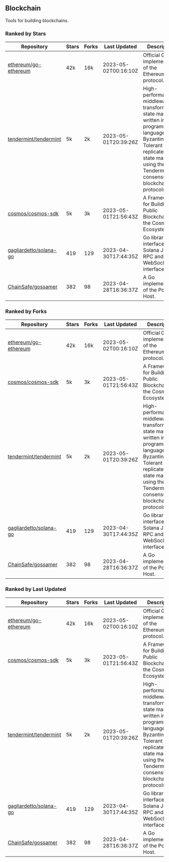 ## Blockchain

Tools for building blockchains.

### Ranked by Stars

| Repository | Stars | Forks | Last Updated | Description | 
|------------|-------|-------|--------------|-------------|
| [ethereum/go-ethereum](https://github.com/ethereum/go-ethereum) | 42k | 16k | 2023-05-02T00:16:10Z |  Official Go implementation of the Ethereum protocol. |
| [tendermint/tendermint](https://github.com/tendermint/tendermint) | 5k | 2k | 2023-05-01T20:39:26Z |  High-performance middleware for transforming a state machine written in any programming language into a Byzantine Fault Tolerant replicated state machine using the Tendermint consensus and blockchain protocols. |
| [cosmos/cosmos-sdk](https://github.com/cosmos/cosmos-sdk) | 5k | 3k | 2023-05-01T21:56:43Z |  A Framework for Building Public Blockchains in the Cosmos Ecosystem. |
| [gagliardetto/solana-go](https://github.com/gagliardetto/solana-go) | 419 | 129 | 2023-04-30T17:44:35Z |  Go library to interface with Solana JSON RPC and WebSocket interfaces. |
| [ChainSafe/gossamer](https://github.com/ChainSafe/gossamer) | 382 | 98 | 2023-04-28T16:36:37Z |  A Go implementation of the Polkadot Host. |

### Ranked by Forks

| Repository | Stars | Forks | Last Updated | Description | 
|------------|-------|-------|--------------|-------------|
| [ethereum/go-ethereum](https://github.com/ethereum/go-ethereum) | 42k | 16k | 2023-05-02T00:16:10Z |  Official Go implementation of the Ethereum protocol. |
| [cosmos/cosmos-sdk](https://github.com/cosmos/cosmos-sdk) | 5k | 3k | 2023-05-01T21:56:43Z |  A Framework for Building Public Blockchains in the Cosmos Ecosystem. |
| [tendermint/tendermint](https://github.com/tendermint/tendermint) | 5k | 2k | 2023-05-01T20:39:26Z |  High-performance middleware for transforming a state machine written in any programming language into a Byzantine Fault Tolerant replicated state machine using the Tendermint consensus and blockchain protocols. |
| [gagliardetto/solana-go](https://github.com/gagliardetto/solana-go) | 419 | 129 | 2023-04-30T17:44:35Z |  Go library to interface with Solana JSON RPC and WebSocket interfaces. |
| [ChainSafe/gossamer](https://github.com/ChainSafe/gossamer) | 382 | 98 | 2023-04-28T16:36:37Z |  A Go implementation of the Polkadot Host. |

### Ranked by Last Updated

| Repository | Stars | Forks | Last Updated | Description | 
|------------|-------|-------|--------------|-------------|
| [ethereum/go-ethereum](https://github.com/ethereum/go-ethereum) | 42k | 16k | 2023-05-02T00:16:10Z |  Official Go implementation of the Ethereum protocol. |
| [cosmos/cosmos-sdk](https://github.com/cosmos/cosmos-sdk) | 5k | 3k | 2023-05-01T21:56:43Z |  A Framework for Building Public Blockchains in the Cosmos Ecosystem. |
| [tendermint/tendermint](https://github.com/tendermint/tendermint) | 5k | 2k | 2023-05-01T20:39:26Z |  High-performance middleware for transforming a state machine written in any programming language into a Byzantine Fault Tolerant replicated state machine using the Tendermint consensus and blockchain protocols. |
| [gagliardetto/solana-go](https://github.com/gagliardetto/solana-go) | 419 | 129 | 2023-04-30T17:44:35Z |  Go library to interface with Solana JSON RPC and WebSocket interfaces. |
| [ChainSafe/gossamer](https://github.com/ChainSafe/gossamer) | 382 | 98 | 2023-04-28T16:36:37Z |  A Go implementation of the Polkadot Host. |

